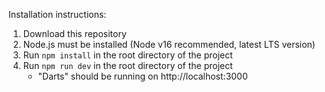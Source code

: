 Installation instructions:
1. Download this repository
2. Node.js must be installed (Node v16 recommended, latest LTS version)
3. Run ```npm install``` in the root directory of the project
4. Run ```npm run dev``` in the root directory of the project
    - "Darts" should be running on http://localhost:3000
